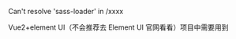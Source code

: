 Can't resolve 'sass-loader' in /xxxx

Vue2+element UI（不会推荐去 Element UI 官网看看）项目中需要用到<style lang="scss">，发现每次都会报错，Can't resolve 'sass-loader' in

    在Chrome浏览器中的错误：

    就是不能解析sass-loader 这种东西。
    所以第一步需要在项目中引入：

      1.
      npm install sass-loader -D


      2.
      npm install node-sass -D
        或者
      cnpm install node-sass -D

如果你还不行那可能就需要去 webpack.base.conf.js 中的 module：的 rules：[ ] 下最后添加试试（反正我是没有用）：

     {
        test: /\.vue$/,
        loader: 'vue-loader',
        options: {
            loaders: {
                scss: 'style-loader!css-loader!sass-loader',
                sass: 'style-loader!css-loader!sass-loader?indentedSyntax',
            },
        },
    },

下面是官方 Sass Loader 的引入方法 Sass Loade 官方仓库：

npm install sass-loader node-sass webpack --save-dev

npm install style-loader css-loader --save-dev

// webpack.config.js
module.exports = {
...
module: {
rules: [{
test: /\.scss$/,
use: [{
loader: "style-loader" // creates style nodes from JS strings
}, {
loader: "css-loader" // translates CSS into CommonJS
}, {
loader: "sass-loader" // compiles Sass to CSS
}]
}]
}
};

---

作者：CodeChenL
来源：CSDN
原文：https://blog.csdn.net/qq_24058693/article/details/80056557
版权声明：本文为博主原创文章，转载请附上博文链接！
